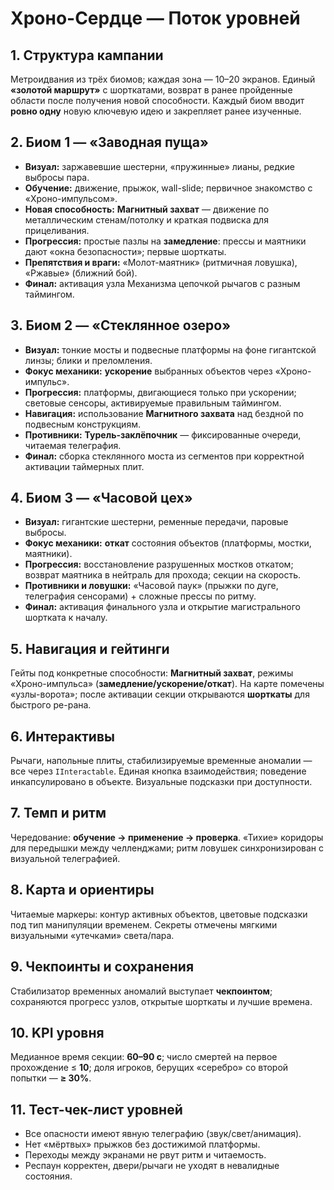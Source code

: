 # Хроно-Сердце — Поток уровней

## 1. Структура кампании

Метроидвания из трёх биомов; каждая зона — 10–20 экранов.
Единый **«золотой маршрут»** с шорткатами, возврат в ранее пройденные области после получения новой способности.
Каждый биом вводит **ровно одну** новую ключевую идею и закрепляет ранее изученные.

## 2. Биом 1 — «Заводная пуща»

* **Визуал:** заржавевшие шестерни, «пружинные» лианы, редкие выбросы пара.
* **Обучение:** движение, прыжок, wall-slide; первичное знакомство с «Хроно-импульсом».
* **Новая способность:** **Магнитный захват** — движение по металлическим стенам/потолку и краткая подвиска для прицеливания.
* **Прогрессия:** простые пазлы на **замедление**: прессы и маятники дают «окна безопасности»; первые шорткаты.
* **Препятствия и враги:** «Молот-маятник» (ритмичная ловушка), «Ржавые» (ближний бой).
* **Финал:** активация узла Механизма цепочкой рычагов с разным таймингом.

## 3. Биом 2 — «Стеклянное озеро»

* **Визуал:** тонкие мосты и подвесные платформы на фоне гигантской линзы; блики и преломления.
* **Фокус механики:** **ускорение** выбранных объектов через «Хроно-импульс».
* **Прогрессия:** платформы, двигающиеся только при ускорении; световые сенсоры, активируемые правильным таймингом.
* **Навигация:** использование **Магнитного захвата** над бездной по подвесным конструкциям.
* **Противники:** **Турель-заклёпочник** — фиксированные очереди, читаемая телеграфия.
* **Финал:** сборка стеклянного моста из сегментов при корректной активации таймерных плит.

## 4. Биом 3 — «Часовой цех»

* **Визуал:** гигантские шестерни, ременные передачи, паровые выбросы.
* **Фокус механики:** **откат** состояния объектов (платформы, мостки, маятники).
* **Прогрессия:** восстановление разрушенных мостков откатом; возврат маятника в нейтраль для прохода; секции на скорость.
* **Противники и ловушки:** «Часовой паук» (прыжки по дуге, телеграфия сенсорами) + сложные прессы по ритму.
* **Финал:** активация финального узла и открытие магистрального шортката к началу.

## 5. Навигация и гейтинги

Гейты под конкретные способности: **Магнитный захват**, режимы «Хроно-импульса» (**замедление/ускорение/откат**).
На карте помечены «узлы-ворота»; после активации секции открываются **шорткаты** для быстрого ре-ранa.

## 6. Интерактивы

Рычаги, напольные плиты, стабилизируемые временные аномалии — все через `IInteractable`.
Единая кнопка взаимодействия; поведение инкапсулировано в объекте. Визуальные подсказки при доступности.

## 7. Темп и ритм

Чередование: **обучение → применение → проверка**.
«Тихие» коридоры для передышки между челленджами; ритм ловушек синхронизирован с визуальной телеграфией.

## 8. Карта и ориентиры

Читаемые маркеры: контур активных объектов, цветовые подсказки под тип манипуляции временем.
Секреты отмечены мягкими визуальными «утечками» света/пара.

## 9. Чекпоинты и сохранения

Стабилизатор временных аномалий выступает **чекпоинтом**; сохраняются прогресс узлов, открытые шорткаты и лучшие времена.

## 10. KPI уровня

Медианное время секции: **60–90 с**; число смертей на первое прохождение ≤ **10**; доля игроков, берущих «серебро» со второй попытки — **≥ 30%**.

## 11. Тест-чек-лист уровней

* Все опасности имеют явную телеграфию (звук/свет/анимация).
* Нет «мёртвых» прыжков без достижимой платформы.
* Переходы между экранами не рвут ритм и читаемость.
* Респаун корректен, двери/рычаги не уходят в невалидные состояния.
